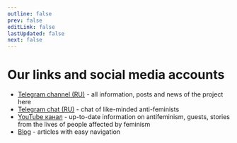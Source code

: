 ```yaml
---
outline: false
prev: false
editLink: false
lastUpdated: false
next: false
---
```


# Our links and social media accounts

- [Telegram channel (RU)](https://t.me/antifem_battle) - all information, posts and news of the project here
- [Telegram chat (RU)](https://t.me/antifem_battle_chat) - chat of like-minded anti-feminists
- [YouTube канал](https://www.youtube.com/@antifem-move) - up-to-date information on antifeminism, guests, stories from the lives of people affected by feminism
- [Blog](https://blog.antifem-move.org/en/recent/1) - articles with easy navigation
